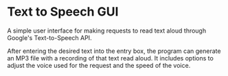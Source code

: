 # Text to Speech GUI
A simple user interface for making requests to read text aloud through Google's Text-to-Speech API. 

After entering the desired text into the entry box, the program can generate an MP3 file with a recording of that text read aloud. 
It includes options to adjust the voice used for the request and the speed of the voice. 
